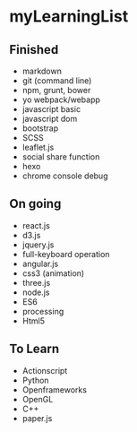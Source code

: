 # myLearningList

## Finished
* markdown
* git (command line)
* npm, grunt, bower
* yo webpack/webapp
* javascript basic
* javascript dom
* bootstrap
* SCSS
* leaflet.js
* social share function
* hexo
* chrome console debug

## On going
* react.js
* d3.js
* jquery.js
* full-keyboard operation
* angular.js
* css3 (animation)
* three.js
* node.js
* ES6
* processing
* Html5

## To Learn
* Actionscript
* Python
* Openframeworks
* OpenGL
* C++
* paper.js
